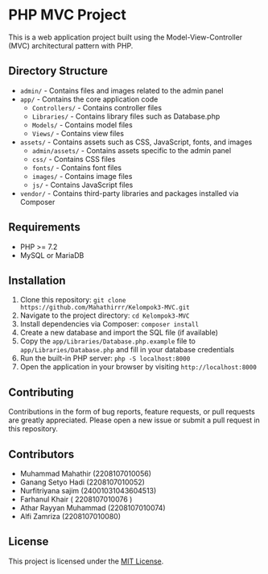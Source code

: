 # PHP MVC Project

This is a web application project built using the Model-View-Controller (MVC) architectural pattern with PHP.

## Directory Structure

- `admin/` - Contains files and images related to the admin panel
- `app/` - Contains the core application code
  - `Controllers/` - Contains controller files
  - `Libraries/` - Contains library files such as Database.php
  - `Models/` - Contains model files
  - `Views/` - Contains view files
- `assets/` - Contains assets such as CSS, JavaScript, fonts, and images
  - `admin/assets/` - Contains assets specific to the admin panel
  - `css/` - Contains CSS files
  - `fonts/` - Contains font files
  - `images/` - Contains image files
  - `js/` - Contains JavaScript files
- `vendor/` - Contains third-party libraries and packages installed via Composer

## Requirements

- PHP >= 7.2
- MySQL or MariaDB

## Installation

1. Clone this repository: `git clone https://github.com/Mahathirrr/Kelompok3-MVC.git`
2. Navigate to the project directory: `cd Kelompok3-MVC`
3. Install dependencies via Composer: `composer install`
4. Create a new database and import the SQL file (if available)
5. Copy the `app/Libraries/Database.php.example` file to `app/Libraries/Database.php` and fill in your database credentials
6. Run the built-in PHP server: `php -S localhost:8000`
7. Open the application in your browser by visiting `http://localhost:8000`

## Contributing

Contributions in the form of bug reports, feature requests, or pull requests are greatly appreciated. Please open a new issue or submit a pull request in this repository.

## Contributors

- Muhammad Mahathir (2208107010056)
- Ganang Setyo Hadi (2208107010052)
- Nurfitriyana sajim (24001031043604513)
- Farhanul Khair ( 2208107010076 )
- Athar Rayyan Muhammad (2208107010074)
- Alfi Zamriza (2208107010080)

## License

This project is licensed under the [MIT License](LICENSE).
